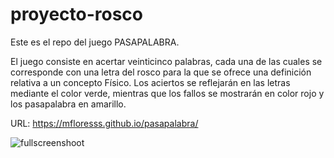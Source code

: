 # proyecto-rosco

Este es el repo del juego PASAPALABRA.

El juego consiste en acertar veinticinco palabras, cada una de las cuales se corresponde con una letra del rosco para la que se ofrece una definición relativa a un concepto Físico. 
Los aciertos se reflejarán en las letras mediante el color verde, mientras que los fallos se mostrarán en color rojo y los pasapalabra en amarillo.

URL: https://mfloresss.github.io/pasapalabra/

![fullscreenshoot](https://user-images.githubusercontent.com/83368262/140759886-da2b5603-cb2f-4dc8-892f-2c05f0e4b656.jpg)
